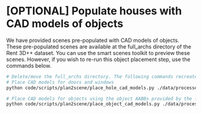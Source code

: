 # [OPTIONAL] Populate houses with CAD models of objects
We have provided scenes pre-populated with CAD models of objects.
These pre-populated scenes are available at the full_archs directory of the Rent 3D++ dataset.
You can use the smart scenes toolkit to preview these scenes.
However, if you wish to re-run this object placement step, use the commands below.

```bash
# Delete/move the full_archs directory. The following commands recreate it.
# Place CAD models for doors and windows
python code/scripts/plan2scene/place_hole_cad_models.py ./data/processed/archs_with_hole_models/test ./data/input/archs_no_objects/test

# Place CAD models for objects using the object AABBs provided by the floorplan vectorization approach.
python code/scripts/plan2scene/place_object_cad_models.py ./data/processed/full_archs/test ./data/processed/archs_with_hole_models/test ./data/input/object_aabbs/test/ 
```
